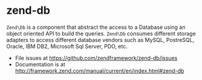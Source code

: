 # zend-db

`Zend\Db` is a component that abstract the access to a Database using an object
oriented API to build the queries. `Zend\Db` consumes different storage adapters
to access different database vendors such as MySQL, PostreSQL, Oracle, IBM DB2,
Microsoft Sql Server, PDO, etc.


- File issues at https://github.com/zendframework/zend-db/issues
- Documentation is at http://framework.zend.com/manual/current/en/index.html#zend-db
